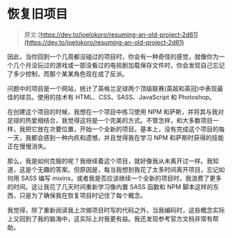 # 恢复旧项目

> 原文:[https://dev.to/joelokoro/resuming-an-old-project-2d61](https://dev.to/joelokoro/resuming-an-old-project-2d61)

因此，当你回到一个几周都没碰过的项目时，你会有一种奇怪的感觉，就像你为一个几个月没玩过的游戏或一部没看过的电视剧加载保存文件时，你会发现自己忘记了多少控制，而那个某某角色现在成了反派。

问题中的项目是一个网站，统计了英格兰足球两个顶级联赛(英超和英冠)中表现最佳的球员。使用的技术有 HTML、CSS、SASS、JavaScript 和 Photoshop。

在创建这个项目的时候，我想在一个项目中练习使用 NPM 和萨斯，并将其与我对足球的热爱相结合，我觉得这将是一个完美的方式。不管怎样，和大多数项目一样，我把它放在次要位置，开始一个全新的项目。基本上，没有完成这个项目的每一天，我都会感到一种内疚和遗憾，并且觉得我在学习 NPM 和萨斯时获得的技能正在慢慢消失。

那么，我是如何克服的呢？我继续着这个项目，就好像我从未离开过一样。我知道，这是个无趣的答案。但原因是，每当我想到我花了太多时间离开项目，忘记如何用 SASS 编写 mixins，或者我是否应该继续一个全新的项目时，我浪费了更多的时间。这让我花了几天时间重新学习像内置 SASS 函数和 NPM 脚本这样的东西，只是为了确保我在恢复项目时记住了每个概念。

我觉得，除了重新阅读我上次做项目时写的代码之外，当我编码时，这些概念实际上又回到了我的脑海中，这实际上对我更有益。我还发现参考官方文档非常有帮助。